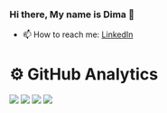 ### Hi there, My name is Dima 👋

- 📫 How to reach me: <a href="https://www.linkedin.com/in/dmitry-lukyanov-51550538/">LinkedIn</a>

<h1>⚙️ GitHub Analytics</h1>

<div>

![](https://github-profile-summary-cards.vercel.app/api/cards/profile-details?username=DmitryLukyanov&theme=ocean_dark)
![](https://github-profile-summary-cards.vercel.app/api/cards/repos-per-language?username=DmitryLukyanov&theme=ocean_dark)
![](https://github-profile-summary-cards.vercel.app/api/cards/most-commit-language?username=DmitryLukyanov&theme=ocean_dark)
![](https://github-profile-summary-cards.vercel.app/api/cards/stats?username=DmitryLukyanov&theme=ocean_dark)

</div>

<!--
**DmitryLukyanov/DmitryLukyanov** is a ✨ _special_ ✨ repository because its `README.md` (this file) appears on your GitHub profile.

Here are some ideas to get you started:

- 🔭 I’m currently working on ...
- 🌱 I’m currently learning ...
- 👯 I’m looking to collaborate on ...
- 🤔 I’m looking for help with ...
- 💬 Ask me about ...
- 📫 How to reach me: ...
- 😄 Pronouns: ...
- ⚡ Fun fact: ...
-->
